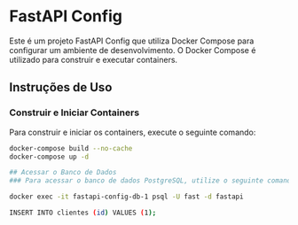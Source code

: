 # FastAPI Config

Este é um projeto FastAPI Config que utiliza Docker Compose para configurar um ambiente de desenvolvimento. O Docker Compose é utilizado para construir e executar containers.

## Instruções de Uso

### Construir e Iniciar Containers

Para construir e iniciar os containers, execute o seguinte comando:

```bash
docker-compose build --no-cache
docker-compose up -d

## Acessar o Banco de Dados
### Para acessar o banco de dados PostgreSQL, utilize o seguinte comando:

docker exec -it fastapi-config-db-1 psql -U fast -d fastapi

INSERT INTO clientes (id) VALUES (1);
